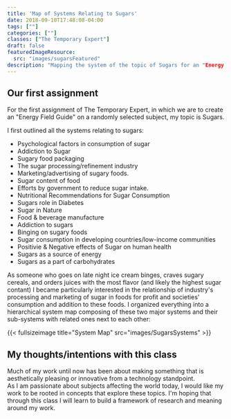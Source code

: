 ```yaml
---
title: 'Map of Systems Relating to Sugars'
date: 2018-09-10T17:48:08-04:00
tags: [""]
categories: [""]
classes: ["The Temporary Expert"]
draft: false
featuredImageResource:
  src: "images/sugarsFeatured"
description: "Mapping the system of the topic of Sugars for an "Energy Field Guide" - our first assignment for the Temporary Expert."
---
```


## Our first assignment

For the first assignment of The Temporary Expert, in which we are to create an "Energy Field Guide" 
on a randomly selected subject, my topic is Sugars.

I first outlined all the systems relating to sugars:

* Psychological factors in consumption of sugar
* Addiction to Sugar
* Sugary food packaging
* The sugar processing/refinement industry
* Marketing/advertising of sugary foods.
* Sugar content of food
* Efforts by government to reduce sugar intake.
* Nutritional Recommendations for Sugar Consumption
* Sugars role in Diabetes
* Sugar in Nature
* Food & beverage manufacture
* Addiction to sugars
* Binging on sugary foods
* Sugar consumption in developing countries/low-income communities
* Positivie & Negative effects of Sugar on human health
* Sugars as a source of energy
* Sugars as a part of carbohydrates

As someone who goes on late night ice cream binges, craves sugary cereals, and orders juices with the most flavor (and likely the highest sugar contant)
I became particularly interested in the relationship of industry's processing and marketing of sugar in foods for profit
and societies' consumption and addition to these foods. I organized everything into a hierarchical system map
composing of these two major systems and their sub-systems with related ones next to each other:

{{< fullsizeimage title="System Map" src="images/SugarsSystems" >}}

## My thoughts/intentions with this class

Much of my work until now has been about making something that is aesthetically pleasing or innovative from a technology standpoint.  
As I am passionate about subjects affecting the world today, I would like my work to be rooted in concepts that explore these topics.
I'm hoping that through this class I will learn to build a framework of research and meaning around my work.
